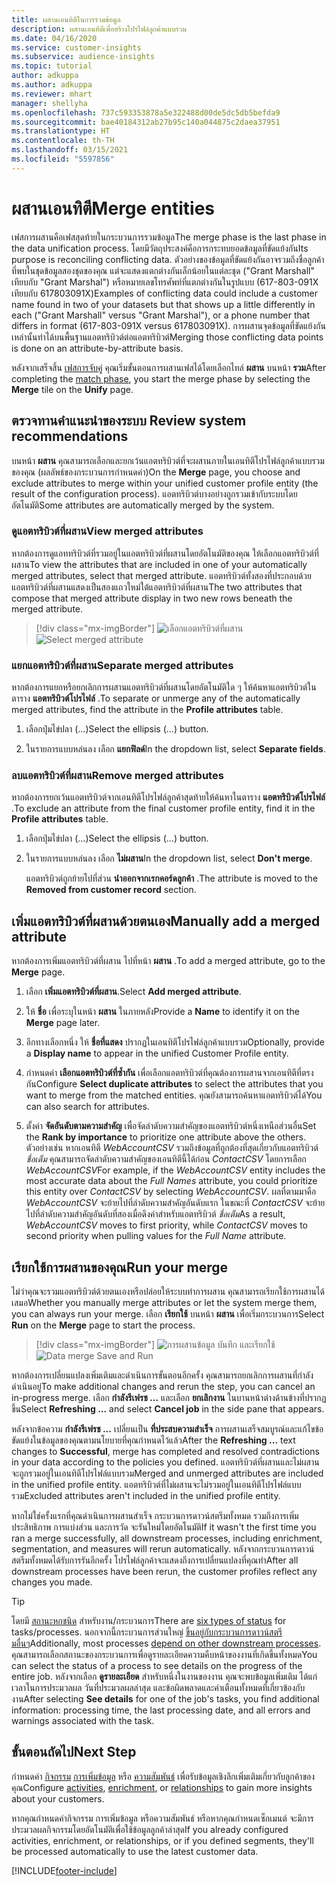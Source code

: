 ```yaml
---
title: ผสานเอนทิตีในการรวมข้อมูล
description: ผสานเอนทิตีเพื่อสร้างโปรไฟล์ลูกค้าแบบรวม
ms.date: 04/16/2020
ms.service: customer-insights
ms.subservice: audience-insights
ms.topic: tutorial
author: adkuppa
ms.author: adkuppa
ms.reviewer: mhart
manager: shellyha
ms.openlocfilehash: 737c593353878a5e322488d00de5dc5db5befda9
ms.sourcegitcommit: bae40184312ab27b95c140a044875c2daea37951
ms.translationtype: HT
ms.contentlocale: th-TH
ms.lasthandoff: 03/15/2021
ms.locfileid: "5597856"
---
```

# <a name="merge-entities"></a><span data-ttu-id="33930-103">ผสานเอนทิตี</span><span class="sxs-lookup"><span data-stu-id="33930-103">Merge entities</span></span>

<span data-ttu-id="33930-104">เฟสการผสานคือเฟสสุดท้ายในกระบวนการรวมข้อมูล</span><span class="sxs-lookup"><span data-stu-id="33930-104">The merge phase is the last phase in the data unification process.</span></span> <span data-ttu-id="33930-105">โดยมีวัตถุประสงค์คือการกระทบยอดข้อมูลที่ขัดแย้งกัน</span><span class="sxs-lookup"><span data-stu-id="33930-105">Its purpose is reconciling conflicting data.</span></span> <span data-ttu-id="33930-106">ตัวอย่างของข้อมูลที่ขัดแย้งกันอาจรวมถึงชื่อลูกค้าที่พบในชุดข้อมูลสองชุดของคุณ แต่จะแสดงแตกต่างกันเล็กน้อยในแต่ละชุด ("Grant Marshall" เทียบกับ "Grant Marshal") หรือหมายเลขโทรศัพท์ที่แตกต่างกันในรูปแบบ (617-803-091X เทียบกับ 617803091X)</span><span class="sxs-lookup"><span data-stu-id="33930-106">Examples of conflicting data could include a customer name found in two of your datasets but that shows up a little differently in each ("Grant Marshall" versus "Grant Marshal"), or a phone number that differs in format (617-803-091X versus 617803091X).</span></span> <span data-ttu-id="33930-107">การผสานจุดข้อมูลที่ขัดแย้งกันเหล่านั้นทำได้บนพื้นฐานแอตทริบิวต์ต่อแอตทริบิวต์</span><span class="sxs-lookup"><span data-stu-id="33930-107">Merging those conflicting data points is done on an attribute-by-attribute basis.</span></span>

<span data-ttu-id="33930-108">หลังจากเสร็จสิ้น [เฟสการจับคู่](match-entities.md) คุณเริ่มขั้นตอนการผสานเฟสได้โดยเลือกไทล์ **ผสาน** บนหน้า **รวม**</span><span class="sxs-lookup"><span data-stu-id="33930-108">After completing the [match phase](match-entities.md), you start the merge phase by selecting the **Merge** tile on the **Unify** page.</span></span>

## <a name="review-system-recommendations"></a><span data-ttu-id="33930-109">ตรวจทานคำแนะนำของระบบ        </span><span class="sxs-lookup"><span data-stu-id="33930-109">Review system recommendations</span></span>

<span data-ttu-id="33930-110">บนหน้า **ผสาน** คุณสามารถเลือกและยกเว้นแอตทริบิวต์ที่จะผสานภายในเอนทิตีโปรไฟล์ลูกค้าแบบรวมของคุณ (ผลลัพธ์ของกระบวนการกำหนดค่า)</span><span class="sxs-lookup"><span data-stu-id="33930-110">On the **Merge** page, you choose and exclude attributes to merge within your unified customer profile entity (the result of the configuration process).</span></span> <span data-ttu-id="33930-111">แอตทริบิวต์บางอย่างถูกรวมเข้ากับระบบโดยอัตโนมัติ</span><span class="sxs-lookup"><span data-stu-id="33930-111">Some attributes are automatically merged by the system.</span></span>

### <a name="view-merged-attributes"></a><span data-ttu-id="33930-112">ดูแอตทริบิวต์ที่ผสาน</span><span class="sxs-lookup"><span data-stu-id="33930-112">View merged attributes</span></span>

<span data-ttu-id="33930-113">หากต้องการดูแอททริบิวต์ที่รวมอยู่ในแอตทริบิวต์ที่ผสานโดยอัตโนมัติของคุณ ให้เลือกแอตทริบิวต์ที่ผสาน</span><span class="sxs-lookup"><span data-stu-id="33930-113">To view the attributes that are included in one of your automatically merged attributes, select that merged attribute.</span></span> <span data-ttu-id="33930-114">แอตทริบิวต์ทั้งสองที่ประกอบด้วยแอตทริบิวต์ที่ผสานแสดงเป็นสองแถวใหม่ใต้แอตทริบิวต์ที่ผสาน</span><span class="sxs-lookup"><span data-stu-id="33930-114">The two attributes that compose that merged attribute display in two new rows beneath the merged attribute.</span></span>

> [!div class="mx-imgBorder"]
> <span data-ttu-id="33930-115">![เลือกแอตทริบิวต์ที่ผสาน](media/configure-data-merge-profile-attributes.png "เลือกแอตทริบิวต์ที่ผสาน")</span><span class="sxs-lookup"><span data-stu-id="33930-115">![Select merged attribute](media/configure-data-merge-profile-attributes.png "Select merged attribute")</span></span>

### <a name="separate-merged-attributes"></a><span data-ttu-id="33930-116">แยกแอตทริบิวต์ที่ผสาน</span><span class="sxs-lookup"><span data-stu-id="33930-116">Separate merged attributes</span></span>

<span data-ttu-id="33930-117">หากต้องการแยกหรือยกเลิกการผสานแอตทริบิวต์ที่ผสานโดยอัตโนมัติใด ๆ ให้ค้นหาแอตทริบิวต์ในตาราง **แอตทริบิวต์โปรไฟล์** .</span><span class="sxs-lookup"><span data-stu-id="33930-117">To separate or unmerge any of the automatically merged attributes, find the attribute in the **Profile attributes** table.</span></span>

1. <span data-ttu-id="33930-118">เลือกปุ่มไข่ปลา (...)</span><span class="sxs-lookup"><span data-stu-id="33930-118">Select the ellipsis (...) button.</span></span>
  
2. <span data-ttu-id="33930-119">ในรายการแบบหล่นลง เลือก **แยกฟิลด์**</span><span class="sxs-lookup"><span data-stu-id="33930-119">In the dropdown list, select **Separate fields**.</span></span>

### <a name="remove-merged-attributes"></a><span data-ttu-id="33930-120">ลบแอตทริบิวต์ที่ผสาน</span><span class="sxs-lookup"><span data-stu-id="33930-120">Remove merged attributes</span></span>

<span data-ttu-id="33930-121">หากต้องการยกเว้นแอตทริบิวต์จากเอนทิตีโปรไฟล์ลูกค้าสุดท้ายให้ค้นหาในตาราง **แอตทริบิวต์โปรไฟล์** .</span><span class="sxs-lookup"><span data-stu-id="33930-121">To exclude an attribute from the final customer profile entity, find it in the **Profile attributes** table.</span></span>

1. <span data-ttu-id="33930-122">เลือกปุ่มไข่ปลา (...)</span><span class="sxs-lookup"><span data-stu-id="33930-122">Select the ellipsis (...) button.</span></span>
  
2. <span data-ttu-id="33930-123">ในรายการแบบหล่นลง เลือก **ไม่ผสาน**</span><span class="sxs-lookup"><span data-stu-id="33930-123">In the dropdown list, select **Don't merge**.</span></span>

   <span data-ttu-id="33930-124">แอตทริบิวต์ถูกย้ายไปที่ส่วน **นำออกจากเรกคอร์ดลูกค้า** .</span><span class="sxs-lookup"><span data-stu-id="33930-124">The attribute is moved to the **Removed from customer record** section.</span></span>

## <a name="manually-add-a-merged-attribute"></a><span data-ttu-id="33930-125">เพิ่มแอตทริบิวต์ที่ผสานด้วยตนเอง</span><span class="sxs-lookup"><span data-stu-id="33930-125">Manually add a merged attribute</span></span>

<span data-ttu-id="33930-126">หากต้องการเพิ่มแอตทริบิวต์ที่ผสาน ไปที่หน้า **ผสาน** .</span><span class="sxs-lookup"><span data-stu-id="33930-126">To add a merged attribute, go to the **Merge** page.</span></span>

1. <span data-ttu-id="33930-127">เลือก **เพิ่มแอตทริบิวต์ที่ผสาน**.</span><span class="sxs-lookup"><span data-stu-id="33930-127">Select **Add merged attribute**.</span></span>

2. <span data-ttu-id="33930-128">ให้ **ชื่อ** เพื่อระบุในหน้า **ผสาน** ในภายหลัง</span><span class="sxs-lookup"><span data-stu-id="33930-128">Provide a **Name** to identify it on the **Merge** page later.</span></span>

3. <span data-ttu-id="33930-129">อีกทางเลือกหนึ่ง ให้ **ชื่อที่แสดง** ปรากฏในเอนทิตีโปรไฟล์ลูกค้าแบบรวม</span><span class="sxs-lookup"><span data-stu-id="33930-129">Optionally, provide a **Display name** to appear in the unified Customer Profile entity.</span></span>

4. <span data-ttu-id="33930-130">กำหนดค่า **เลือกแอตทริบิวต์ที่ซ้ำกัน** เพื่อเลือกแอตทริบิวต์ที่คุณต้องการผสานจากเอนทิตีที่ตรงกัน</span><span class="sxs-lookup"><span data-stu-id="33930-130">Configure **Select duplicate attributes** to select the attributes that you want to merge from the matched entities.</span></span> <span data-ttu-id="33930-131">คุณยังสามารถค้นหาแอตทริบิวต์ได้</span><span class="sxs-lookup"><span data-stu-id="33930-131">You can also search for attributes.</span></span>

5. <span data-ttu-id="33930-132">ตั้งค่า **จัดอันดับตามความสำคัญ** เพื่อจัดลำดับความสำคัญของแอตทริบิวต์หนึ่งเหนือส่วนอื่น</span><span class="sxs-lookup"><span data-stu-id="33930-132">Set the **Rank by importance** to prioritize one attribute above the others.</span></span> <span data-ttu-id="33930-133">ตัวอย่างเช่น หากเอนทิตี *WebAccountCSV* รวมถึงข้อมูลที่ถูกต้องที่สุดเกี่ยวกับแอตทริบิวต์ *ชื่อเต็ม* คุณสามารถจัดลำดับความสำคัญของเอนทิตีนี้ได้ก่อน *ContactCSV* โดยการเลือก *WebAccountCSV*</span><span class="sxs-lookup"><span data-stu-id="33930-133">For example, if the *WebAccountCSV* entity includes the most accurate data about the *Full Names* attribute, you could prioritize this entity over *ContactCSV* by selecting *WebAccountCSV*.</span></span> <span data-ttu-id="33930-134">ผลที่ตามมาคือ *WebAccountCSV* จะย้ายไปที่ลำดับความสำคัญอันดับแรก ในขณะที่ *ContactCSV* จะย้ายไปที่ลำดับความสำคัญอันดับที่สองเมื่อดึงค่าสำหรับแอตทริบิวต์ *ชื่อเต็ม*</span><span class="sxs-lookup"><span data-stu-id="33930-134">As a result, *WebAccountCSV* moves to first priority, while *ContactCSV* moves to second priority when pulling values for the *Full Name* attribute.</span></span>

## <a name="run-your-merge"></a><span data-ttu-id="33930-135">เรียกใช้การผสานของคุณ</span><span class="sxs-lookup"><span data-stu-id="33930-135">Run your merge</span></span>

<span data-ttu-id="33930-136">ไม่ว่าคุณจะรวมแอตทริบิวต์ด้วยตนเองหรือปล่อยให้ระบบทำการผสาน คุณสามารถเรียกใช้การผสานได้เสมอ</span><span class="sxs-lookup"><span data-stu-id="33930-136">Whether you manually merge attributes or let the system merge them, you can always run your merge.</span></span> <span data-ttu-id="33930-137">เลือก **เรียกใช้** บนหน้า **ผสาน** เพื่อเริ่มกระบวนการ</span><span class="sxs-lookup"><span data-stu-id="33930-137">Select **Run** on the **Merge** page to start the process.</span></span>

> [!div class="mx-imgBorder"]
> <span data-ttu-id="33930-138">![การผสานข้อมูล บันทึก และเรียกใช้](media/configure-data-merge-save-run.png "การผสานข้อมูล บันทึก และเรียกใช้")</span><span class="sxs-lookup"><span data-stu-id="33930-138">![Data merge Save and Run](media/configure-data-merge-save-run.png "Data merge Save and Run")</span></span>

<span data-ttu-id="33930-139">หากต้องการเปลี่ยนแปลงเพิ่มเติมและดำเนินการขั้นตอนอีกครั้ง คุณสามารถยกเลิกการผสานที่กำลังดำเนินอยู่</span><span class="sxs-lookup"><span data-stu-id="33930-139">To make additional changes and rerun the step, you can cancel an in-progress merge.</span></span> <span data-ttu-id="33930-140">เลือก **กำลังรีเฟรช ...** และเลือก **ยกเลิกงาน** ในบานหน้าต่างด้านข้างที่ปรากฏขึ้น</span><span class="sxs-lookup"><span data-stu-id="33930-140">Select **Refreshing ...** and select **Cancel job**  in the side pane that appears.</span></span>

<span data-ttu-id="33930-141">หลังจากข้อความ **กำลังรีเฟรช ...** เปลี่ยนเป็น **ที่ประสบความสำเร็จ** การผสานเสร็จสมบูรณ์และแก้ไขข้อขัดแย้งในข้อมูลของคุณตามนโยบายที่คุณกำหนดไว้แล้ว</span><span class="sxs-lookup"><span data-stu-id="33930-141">After the **Refreshing ...** text changes to **Successful**, merge has completed and resolved contradictions in your data according to the policies you defined.</span></span> <span data-ttu-id="33930-142">แอตทริบิวต์ที่ผสานและไม่ผสานจะถูกรวมอยู่ในเอนทิตีโปรไฟล์แบบรวม</span><span class="sxs-lookup"><span data-stu-id="33930-142">Merged and unmerged attributes are included in the unified profile entity.</span></span> <span data-ttu-id="33930-143">แอตทริบิวต์ที่ไม่ผสานจะไม่รวมอยู่ในเอนทิตีโปรไฟล์แบบรวม</span><span class="sxs-lookup"><span data-stu-id="33930-143">Excluded attributes aren't included in the unified profile entity.</span></span>

<span data-ttu-id="33930-144">หากไม่ใช่ครั้งแรกที่คุณดำเนินการผสานสำเร็จ กระบวนการดาวน์สตรีมทั้งหมด รวมถึงการเพิ่มประสิทธิภาพ การแบ่งส่วน และการวัด จะรันใหม่โดยอัตโนมัติ</span><span class="sxs-lookup"><span data-stu-id="33930-144">If it wasn't the first time you ran a merge successfully, all downstream processes, including enrichment, segmentation, and measures will rerun automatically.</span></span> <span data-ttu-id="33930-145">หลังจากกระบวนการดาวน์สตรีมทั้งหมดได้รับการรันอีกครั้ง โปรไฟล์ลูกค้าจะแสดงถึงการเปลี่ยนแปลงที่คุณทำ</span><span class="sxs-lookup"><span data-stu-id="33930-145">After all downstream processes have been rerun, the customer profiles reflect any changes you made.</span></span>

> [!TIP]
> <span data-ttu-id="33930-146">โดยมี [สถานะหกชนิด](system.md#status-types) สำหรับงาน/กระบวนการ</span><span class="sxs-lookup"><span data-stu-id="33930-146">There are [six types of status](system.md#status-types) for tasks/processes.</span></span> <span data-ttu-id="33930-147">นอกจากนี้กระบวนการส่วนใหญ่ [ขึ้นอยู่กับกระบวนการดาวน์สตรีมอื่นๆ](system.md#refresh-policies)</span><span class="sxs-lookup"><span data-stu-id="33930-147">Additionally, most processes [depend on other downstream processes](system.md#refresh-policies).</span></span> <span data-ttu-id="33930-148">คุณสามารถเลือกสถานะของกระบวนการเพื่อดูรายละเอียดความคืบหน้าของงานที่เกิดขึ้นทั้งหมด</span><span class="sxs-lookup"><span data-stu-id="33930-148">You can select the status of a process to see details on the progress of the entire job.</span></span> <span data-ttu-id="33930-149">หลังจากเลือก **ดูรายละเอียด** สำหรับหนึ่งในงานของงาน คุณจะพบข้อมูลเพิ่มเติม ได้แก่ เวลาในการประมวลผล วันที่ประมวลผลล่าสุด และข้อผิดพลาดและคำเตือนทั้งหมดที่เกี่ยวข้องกับงาน</span><span class="sxs-lookup"><span data-stu-id="33930-149">After selecting **See details** for one of the job's tasks, you find additional information: processing time, the last processing date, and all errors and warnings associated with the task.</span></span>

## <a name="next-step"></a><span data-ttu-id="33930-150">ขั้นตอนถัดไป</span><span class="sxs-lookup"><span data-stu-id="33930-150">Next Step</span></span>

<span data-ttu-id="33930-151">กำหนดค่า [กิจกรรม](activities.md) [การเพิ่มข้อมูล](enrichment-microsoft-graph.md) หรือ [ความสัมพันธ์](relationships.md) เพื่อรับข้อมูลเชิงลึกเพิ่มเติมเกี่ยวกับลูกค้าของคุณ</span><span class="sxs-lookup"><span data-stu-id="33930-151">Configure [activities](activities.md), [enrichment](enrichment-microsoft-graph.md), or [relationships](relationships.md) to gain more insights about your customers.</span></span>

<span data-ttu-id="33930-152">หากคุณกำหนดค่ากิจกรรม การเพิ่มข้อมูล หรือความสัมพันธ์ หรือหากคุณกำหนดเซ็กเมนต์ จะมีการประมวลผลกิจกรรมโดยอัตโนมัติเพื่อใช้ข้อมูลลูกค้าล่าสุด</span><span class="sxs-lookup"><span data-stu-id="33930-152">If you already configured activities, enrichment, or relationships, or if you defined segments, they'll be processed automatically to use the latest customer data.</span></span>




[!INCLUDE[footer-include](../includes/footer-banner.md)]